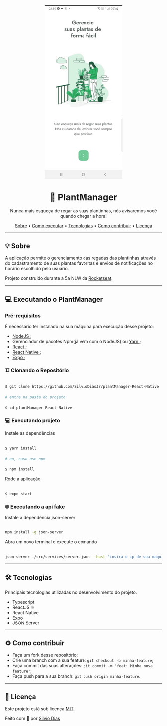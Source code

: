 <p align="center">
  <img alt="PlantManager" title="PlantManager" src="./src/assets/plantManager.gif" width="250px">
</p>

<h1 align="center">🌱 PlantManager</h1>

<p align="center">Nunca mais esqueça de regar as suas plantinhas, nós avisaremos você quando chegar a hora! </p>

<p align="center">
 <a href="#-sobre">Sobre</a> • 
 <a href="#-executando-o-happy">Como executar</a> • 
 <a href="#-tecnologias">Tecnologias</a> • 
 <a href="#-como-contribuir">Como contribuir</a> • 
 <a href="#-licença">Licença</a> 
</p>

---

## 💡 Sobre

A aplicação permite o gerenciamento das regadas das plantinhas através do cadastramento de suas plantas favoritas e envios de notificações no horário escolhido pelo usuário.

Projeto construido durante a 5a NLW da [Rocketseat](https://rocketseat.com.br/).

---

## 💻 Executando o PlantManager

### Pré-requisitos

É necessário ter instalado na sua máquina para execução desse projeto:
- <a href="https://nodejs.org/en/"> NodeJS </a>;
- Gerenciador de pacotes Npm(já vem com o NodeJS) ou <a href="https://yarnpkg.com/getting-started/install"> Yarn </a>;
- <a href="https://pt-br.reactjs.org/"> React </a>;
- <a href="https://reactnative.dev/"> React Native </a>;
- <a href="https://docs.expo.io/get-started/installation/"> Expo </a>;


### ♊ Clonando o Repositório

```bash

$ git clone https://github.com/SilvioDiasJr/plantManager-React-Native

# entre na pasta do projeto

$ cd plantManager-React-Native

```
### 💻 Executando projeto 

Instale as dependências

```bash

$ yarn install

# ou, caso use npm

$ npm install

```

Rode a aplicação

```bash

$ expo start

```

### 🌐 Executando a api fake

Instale a dependência json-server

```bash

npm install -g json-server

```

Abra um novo terminal e execute o comando

```bash

json-server ./src/services/server.json --host "insira o ip de sua maquina" --port 3333 --delay 700

```
---

## 🛠️ Tecnologias

Principais tecnologias utilizadas no desenvolvimento do projeto.

- Typescript
- ReactJS ⚛️
- React Native
- Expo
- JSON Server

---

## ⚙️ Como contribuir

- Faça um fork desse repositório;
- Crie uma branch com a sua feature: `git checkout -b minha-feature`;
- Faça commit das suas alterações: `git commit -m 'feat: Minha nova feature'`;
- Faça push para a sua branch: `git push origin minha-feature`.

---

## 📝 Licença

Este projeto está sob licença [MIT](./LICENSE).

<p>Feito com 💙 por <a href="https://www.linkedin.com/in/silviodiasjr/">Silvio Dias</a></p>
